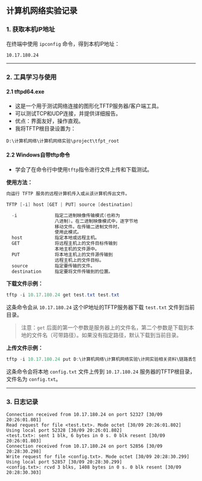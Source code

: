 ## 计算机网络实验记录

### 1. 获取本机IP地址

在终端中使用 `ipconfig` 命令，得到本机IP地址：

```
10.17.180.24
```

---

### 2. 工具学习与使用

#### 2.1 tftpd64.exe

- 这是一个用于测试网络连接的图形化TFTP服务器/客户端工具。
- 可以测试TCP和UDP连接，并提供详细报告。
- 优点：界面友好，操作直观。
- 我将TFTP根目录设置为：

```
D:\计算机网络\计算机网络实验\project\tfpt_root
```

#### 2.2 Windows自带tftp命令

- 学会了在命令行中使用`tftp`指令进行文件上传和下载测试。
  
**使用方法：**
```powershell
向运行 TFTP 服务的远程计算机传入或从该计算机传出文件。

TFTP [-i] host [GET | PUT] source [destination]

  -i              指定二进制映像传输模式(也称为
                  八进制)。在二进制映像模式中，逐字节地
                  移动文件。在传输二进制文件时，
                  使用此模式。
  host            指定本地或远程主机。
  GET             将远程主机上的文件目标传输到
                  本地主机的文件源中。
  PUT             将本地主机上的文件源传输到
                  远程主机上的文件目标。
  source          指定要传输的文件。
  destination     指定要将文件传输到的位置。
```

**下载文件示例：**

```powershell
tftp -i 10.17.180.24 get test.txt test.txt
```
这条命令会从 `10.17.180.24` 这个IP地址的TFTP服务器下载 `test.txt` 文件到当前目录。

> 注意：`get` 后面的第一个参数是服务器上的文件名，第二个参数是下载到本地的文件名（可带路径）。如果没有指定路径，默认下载到当前目录。

**上传文件示例：**

```powershell
tftp -i 10.17.180.24 put D:\计算机网络\计算机网络实验\计网实验相关资料\链路丢包模拟软件\config.txt config.txt
```
这条命令会将本地 `config.txt` 文件上传到 `10.17.180.24` 服务器的TFTP根目录，文件名为 `config.txt`。

---

### 3. 日志记录

```
Connection received from 10.17.180.24 on port 52327 [30/09 20:26:01.801]
Read request for file <test.txt>. Mode octet [30/09 20:26:01.802]
Using local port 52328 [30/09 20:26:01.802]
<test.txt>: sent 1 blk, 6 bytes in 0 s. 0 blk resent [30/09 20:26:01.803]
Connection received from 10.17.180.24 on port 52856 [30/09 20:28:30.298]
Write request for file <config.txt>. Mode octet [30/09 20:28:30.299]
Using local port 52857 [30/09 20:28:30.299]
<config.txt>: rcvd 3 blks, 1408 bytes in 0 s. 0 blk resent [30/09 20:28:30.303]
```
